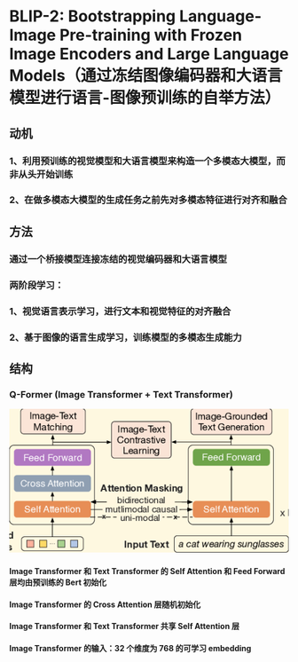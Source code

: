 # BLIP-2: Bootstrapping Language-Image Pre-training with Frozen Image Encoders and Large Language Models（通过冻结图像编码器和大语言模型进行语言-图像预训练的自举方法）
## 动机
### 1、利用预训练的视觉模型和大语言模型来构造一个多模态大模型，而非从头开始训练
### 2、在做多模态大模型的生成任务之前先对多模态特征进行对齐和融合
## 方法
### 通过一个桥接模型连接冻结的视觉编码器和大语言模型
### 两阶段学习：
### 1、视觉语言表示学习，进行文本和视觉特征的对齐融合
### 2、基于图像的语言生成学习，训练模型的多模态生成能力
## 结构
### Q-Former (Image Transformer + Text Transformer)
<img src="Image/Q-Former.png"><br>
#### Image Transformer 和 Text Transformer 的 Self Attention 和 Feed Forward 层均由预训练的 Bert 初始化
#### Image Transformer 的 Cross Attention 层随机初始化
#### Image Transformer 和 Text Transformer 共享 Self Attention 层
#### Image Transformer 的输入：32 个维度为 768 的可学习 embedding

